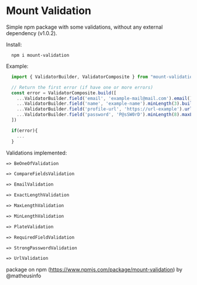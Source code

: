 # **Mount Validation**

Simple npm package with some validations, without any external dependency (v1.0.2).

Install:
```shell
  npm i mount-validation
```

Example:
```js
  import { ValidatorBuilder, ValidatorComposite } from "mount-validation";

  // Return the first error (if have one or more errors)
  const error = ValidatorComposite.build([
    ...ValidatorBuilder.field('email', 'example-mail@mail.com').email().build(),
    ...ValidatorBuilder.field('name', 'example-name').minLength(3).build(),
    ...ValidatorBuilder.field('profile-url', 'https://url-example').url(3).build(),
    ...ValidatorBuilder.field('password', 'P@sSW0rD').minLength(8).maxLength(25).strongPassword().build(),
  ])

  if(error){
    ...
  }
```

Validations implemented:
```txt
=> BeOneOfValidation

=> CompareFieldsValidation

=> EmailValidation

=> ExactLengthValidation

=> MaxLengthValidation

=> MinLengthValidation

=> PlateValidation

=> RequiredFieldValidation

=> StrongPasswordValidation

=> UrlValidation
```

package on npm (https://www.npmjs.com/package/mount-validation) by @matheusinfo